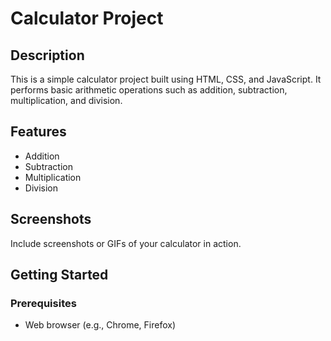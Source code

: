  # Calculator Project

## Description

This is a simple calculator project built using HTML, CSS, and JavaScript. It performs basic arithmetic operations such as addition, subtraction, multiplication, and division.

## Features

- Addition
- Subtraction
- Multiplication
- Division

## Screenshots

Include screenshots or GIFs of your calculator in action.

## Getting Started

### Prerequisites

- Web browser (e.g., Chrome, Firefox)

 


